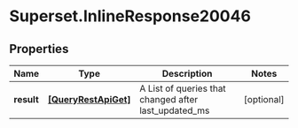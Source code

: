 # Superset.InlineResponse20046

## Properties
Name | Type | Description | Notes
------------ | ------------- | ------------- | -------------
**result** | [**[QueryRestApiGet]**](QueryRestApiGet.md) | A List of queries that changed after last_updated_ms | [optional] 
